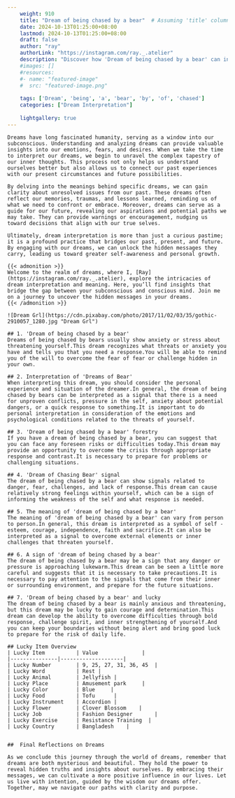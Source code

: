 ```yaml
---
    weight: 910
    title: "Dream of being chased by a bear"  # Assuming 'title' column exists
    date: 2024-10-13T01:25:00+08:00
    lastmod: 2024-10-13T01:25:00+08:00
    draft: false
    author: "ray"
    authorLink: "https://instagram.com/ray._.atelier"
    description: "Discover how 'Dream of being chased by a bear' can interpret your future and uncover its significant meanings in your life."
    #images: []
    #resources:
    #- name: "featured-image"
    #  src: "featured-image.png"
    
    tags: ['Dream', 'being', 'a', 'bear', 'by', 'of', 'chased']
    categories: ["Dream Interpretation"]
    
    lightgallery: true
---
```

    
    Dreams have long fascinated humanity, serving as a window into our subconscious. Understanding and analyzing dreams can provide valuable insights into our emotions, fears, and desires. When we take the time to interpret our dreams, we begin to unravel the complex tapestry of our inner thoughts. This process not only helps us understand ourselves better but also allows us to connect our past experiences with our present circumstances and future possibilities.
    
    By delving into the meanings behind specific dreams, we can gain clarity about unresolved issues from our past. These dreams often reflect our memories, traumas, and lessons learned, reminding us of what we need to confront or embrace. Moreover, dreams can serve as a guide for our future, revealing our aspirations and potential paths we may take. They can provide warnings or encouragement, nudging us toward decisions that align with our true selves.
    
    Ultimately, dream interpretation is more than just a curious pastime; it is a profound practice that bridges our past, present, and future. By engaging with our dreams, we can unlock the hidden messages they carry, leading us toward greater self-awareness and personal growth.
    
    {{< admonition >}}
    Welcome to the realm of dreams, where I, [Ray](https://instagram.com/ray._.atelier), explore the intricacies of dream interpretation and meaning. Here, you’ll find insights that bridge the gap between your subconscious and conscious mind. Join me on a journey to uncover the hidden messages in your dreams.
    {{< /admonition >}}
    
    ![Dream Grl](https://cdn.pixabay.com/photo/2017/11/02/03/35/gothic-2910057_1280.jpg "Dream Grl")
    
    ## 1. 'Dream of being chased by a bear'
    Dreams of being chased by bears usually show anxiety or stress about threatening yourself.This dream recognizes what threats or anxiety you have and tells you that you need a response.You will be able to remind you of the will to overcome the fear of fear or challenge hidden in your own.
    
    ## 2. Interpretation of 'Dreams of Bear'
    When interpreting this dream, you should consider the personal experience and situation of the dreamer.In general, the dream of being chased by bears can be interpreted as a signal that there is a need for unproven conflicts, pressure in the self, anxiety about potential dangers, or a quick response to something.It is important to do personal interpretation in consideration of the emotions and psychological conditions related to the threats of yourself.
    
    ## 3. 'Dream of being chased by a bear' forestry
    If you have a dream of being chased by a bear, you can suggest that you can face any foreseen risks or difficulties today.This dream may provide an opportunity to overcome the crisis through appropriate response and contrast.It is necessary to prepare for problems or challenging situations.
    
    ## 4. 'Dream of Chasing Bear' signal
    The dream of being chased by a bear can show signals related to danger, fear, challenges, and lack of response.This dream can cause relatively strong feelings within yourself, which can be a sign of informing the weakness of the self and what response is needed.
    
    ## 5. The meaning of 'dream of being chased by a bear'
    The meaning of 'dream of being chased by a bear' can vary from person to person.In general, this dream is interpreted as a symbol of self -esteem, courage, independence, faith and sacrifice.It can also be interpreted as a signal to overcome external elements or inner challenges that threaten yourself.
    
    ## 6. A sign of 'dream of being chased by a bear'
    The dream of being chased by a bear may be a sign that any danger or pressure is approaching lukewarm.This dream can be seen a little more careful and suggests that it is necessary to take precautions.It is necessary to pay attention to the signals that come from their inner or surrounding environment, and prepare for the future situations.
    
    ## 7. 'Dream of being chased by a bear' and lucky
    The dream of being chased by a bear is mainly anxious and threatening, but this dream may be lucky to gain courage and determination.This dream can develop the ability to overcome difficulties through bold response, challenge spirit, and inner strengthening of yourself.And you can keep your boundaries without being alert and bring good luck to prepare for the risk of daily life.
    
    ## Lucky Item Overview
    | Lucky Item          | Value              |
    |---------------|--------------------|
    | Lucky Number        | 9, 25, 27, 31, 36, 45  |
    | Lucky Word          | Rest |
    | Lucky Animal        | Jellyfish |
    | Lucky Place         | Amusement park     |
    | Lucky Color         | Blue     |
    | Lucky Food          | Tofu      |
    | Lucky Instrument    | Accordion |
    | Lucky Flower        | Clover Blossom    |
    | Lucky Job           | Fashion Designer       |
    | Lucky Exercise      | Resistance Training  |
    | Lucky Country       | Bangladesh    |
    
    
    ##  Final Reflections on Dreams
    
    As we conclude this journey through the world of dreams, remember that dreams are both mysterious and beautiful. They hold the power to reveal hidden truths and insights about ourselves. By embracing their messages, we can cultivate a more positive influence in our lives. Let us live with intention, guided by the wisdom our dreams offer. Together, may we navigate our paths with clarity and purpose.
    